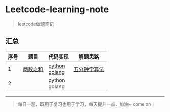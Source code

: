 # Leetcode-learning-note
>leetcode做题笔记

## 汇总


序号 | 题目 | 代码实现 | 解题思路
---|---|---|---
1 | [两数之和](https://leetcode-cn.com/problems/two-sum/) | [python]()<br>[golang](https://github.com/makeittrue/Leecode-learning-note/blob/master/go-implementation/HOT_100/number1.go) | [五分钟学算法](https://www.cxyxiaowu.com/6840.html)
2 |  | python<br>golang | 

---
>每日一题，既用于复习也用于学习，每天提升一点，加油~ come on！
